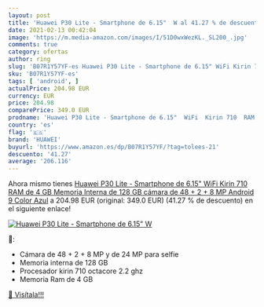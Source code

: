 ```yaml
---
layout: post
title: 'Huawei P30 Lite - Smartphone de 6.15"  W al 41.27 % de descuento'
date: 2021-02-13 00:42:04
image: 'https://m.media-amazon.com/images/I/51D0wxWezKL._SL200_.jpg'
comments: true
category: ofertas
author: ring
slug: 'B07R1Y57YF-es Huawei P30 Lite - Smartphone de 6.15" WiFi Kirin 710 RAM...'
sku: 'B07R1Y57YF-es'
tags: [ 'android', ]
actualPrice: 204.98 EUR
currency: EUR
price: 204.98
comparePrice: 349.0 EUR
prodname: 'Huawei P30 Lite - Smartphone de 6.15"  WiFi  Kirin 710  RAM de 4 GB  Memoria Interna de 128 GB  cámara de 48 + 2 + 8 MP  Android 9  Color Azul'
country: 'es'
flag: '🇪🇸'
brand: 'HUAWEI'
buyurl: 'https://www.amazon.es/dp/B07R1Y57YF/?tag=tolees-21'
descuento: '41.27'
average: '206.116'
---
```


Ahora mismo tienes [Huawei P30 Lite - Smartphone de 6.15"  WiFi  Kirin 710  RAM de 4 GB  Memoria Interna de 128 GB  cámara de 48 + 2 + 8 MP  Android 9  Color Azul](https://www.amazon.es/dp/B07R1Y57YF/?tag=tolees-21) a 204.98 EUR (original: 349.0 EUR) (41.27 %  de descuento) en el siguiente enlace!

[![Huawei P30 Lite - Smartphone de 6.15"  W](https://m.media-amazon.com/images/I/51D0wxWezKL._SL200_.jpg)](https://www.amazon.es/dp/B07R1Y57YF/?tag=tolees-21)

🔎:

- Cámara de 48 + 2 + 8 MP y de 24 MP para selfie
- Memoria interna de 128 GB
- Procesador kirin 710 octacore 2.2 ghz
- Memoria Ram de 4 GB

[🛒 Visítala!!!](https://www.amazon.es/dp/B07R1Y57YF/?tag=tolees-21)
